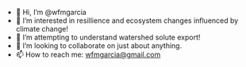 - 👋 Hi, I’m @wfmgarcia
- 👀 I’m interested in resillience and ecosystem changes influenced by climate change!
- 🌱 I’m attempting to understand watershed solute export!
- 💞️ I’m looking to collaborate on just about anything.
- 📫 How to reach me: wfmgarcia@gmail.com

<!---
wfmgarcia/wfmgarcia is a ✨ special ✨ repository because its `README.md` (this file) appears on your GitHub profile.
You can click the Preview link to take a look at your changes.
--->
